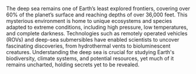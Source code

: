 The deep sea remains one of Earth’s least explored frontiers, covering over 60% of the planet’s surface and reaching depths of over 36,000 feet. This mysterious environment is home to unique ecosystems and species adapted to extreme conditions, including high pressure, low temperatures, and complete darkness. Technologies such as remotely operated vehicles (ROVs) and deep-sea submersibles have enabled scientists to uncover fascinating discoveries, from hydrothermal vents to bioluminescent creatures. Understanding the deep sea is crucial for studying Earth's biodiversity, climate systems, and potential resources, yet much of it remains uncharted, holding secrets yet to be revealed.